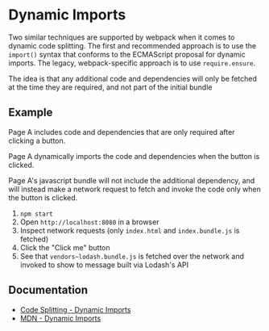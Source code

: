 # Dynamic Imports

Two similar techniques are supported by webpack when it comes to dynamic code splitting.
The first and recommended approach is to use the `import()` syntax that conforms to the ECMAScript proposal for dynamic imports. The legacy, webpack-specific approach is to use `require.ensure`.

The idea is that any additional code and dependencies will only be fetched at the time they are required, and not part of the initial bundle

## Example

Page A includes code and dependencies that are only required after clicking a button.

Page A dynamically imports the code and dependencies when the button is clicked.

Page A's javascript bundle will not include the additional dependency, and will instead make a network request to fetch and invoke the code only when the button is clicked.

1. `npm start`
2. Open `http://localhost:8080` in a browser
3. Inspect network requests (only `index.html` and `index.bundle.js` is fetched)
4. Click the "Click me" button
5. See that `vendors~lodash.bundle.js` is fetched over the network and invoked to show to message built via Lodash's API

## Documentation

- [Code Splitting - Dynamic Imports](https://webpack.js.org/guides/code-splitting/#dynamic-imports)
- [MDN - Dynamic Imports](https://developer.mozilla.org/en-US/docs/Web/JavaScript/Reference/Statements/import#Dynamic_Imports)
